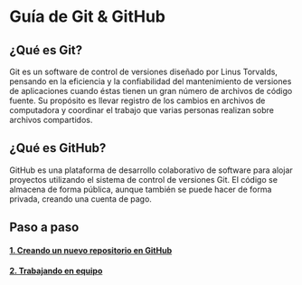 # Guía de Git & GitHub #

## ¿Qué es Git? ##
Git es un software de control de versiones diseñado por Linus Torvalds, pensando en la eficiencia y la confiabilidad del mantenimiento de versiones de aplicaciones cuando éstas tienen un gran número de archivos de código fuente. Su propósito es llevar registro de los cambios en archivos de computadora y coordinar el trabajo que varias personas realizan sobre archivos compartidos.

## ¿Qué es GitHub? ##
GitHub es una plataforma de desarrollo colaborativo de software para alojar proyectos utilizando el sistema de control de versiones Git. El código se almacena de forma pública, aunque también se puede hacer de forma privada, creando una cuenta de pago.

## Paso a paso ##

#### [1. Creando un nuevo repositorio en GitHub](./general/new-repository.md)
#### [2. Trabajando en equipo](./general/teamwork.md)

